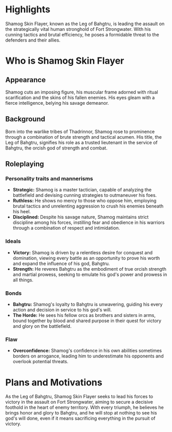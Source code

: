 # Highlights
Shamog Skin Flayer, known as the Leg of Bahgtru, is leading the assault on the strategically vital human stronghold of Fort Strongwater. With his cunning tactics and brutal efficiency, he poses a formidable threat to the defenders and their allies.
# Who is Shamog Skin Flayer
## Appearance
Shamog cuts an imposing figure, his muscular frame adorned with ritual scarification and the skins of his fallen enemies. His eyes gleam with a fierce intelligence, belying his savage demeanor.
## Background
Born into the warlike tribes of Thadrinnor, Shamog rose to prominence through a combination of brute strength and tactical acumen. His title, the Leg of Bahgtru, signifies his role as a trusted lieutenant in the service of Bahgtru, the orcish god of strength and combat.
## Roleplaying 
### Personality traits and mannerisms
- **Strategic:** Shamog is a master tactician, capable of analyzing the battlefield and devising cunning strategies to outmaneuver his foes.
- **Ruthless:** He shows no mercy to those who oppose him, employing brutal tactics and unrelenting aggression to crush his enemies beneath his heel.
- **Disciplined:** Despite his savage nature, Shamog maintains strict discipline among his forces, instilling fear and obedience in his warriors through a combination of respect and intimidation.
### Ideals
- **Victory:** Shamog is driven by a relentless desire for conquest and domination, viewing every battle as an opportunity to prove his worth and expand the influence of his god, Bahgtru.
- **Strength:** He reveres Bahgtru as the embodiment of true orcish strength and martial prowess, seeking to emulate his god's power and prowess in all things.
### Bonds
- **Bahgtru:** Shamog's loyalty to Bahgtru is unwavering, guiding his every action and decision in service to his god's will.
- **The Horde:** He sees his fellow orcs as brothers and sisters in arms, bound together by blood and shared purpose in their quest for victory and glory on the battlefield.
### Flaw
- **Overconfidence:** Shamog's confidence in his own abilities sometimes borders on arrogance, leading him to underestimate his opponents and overlook potential threats.
# Plans and Motivations
As the Leg of Bahgtru, Shamog Skin Flayer seeks to lead his forces to victory in the assault on Fort Strongwater, aiming to secure a decisive foothold in the heart of enemy territory. With every triumph, he believes he brings honor and glory to Bahgtru, and he will stop at nothing to see his god's will done, even if it means sacrificing everything in the pursuit of victory.